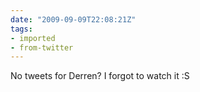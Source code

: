 ```yaml
---
date: "2009-09-09T22:08:21Z"
tags:
- imported
- from-twitter
---
```

No tweets for Derren? I forgot to watch it :S
